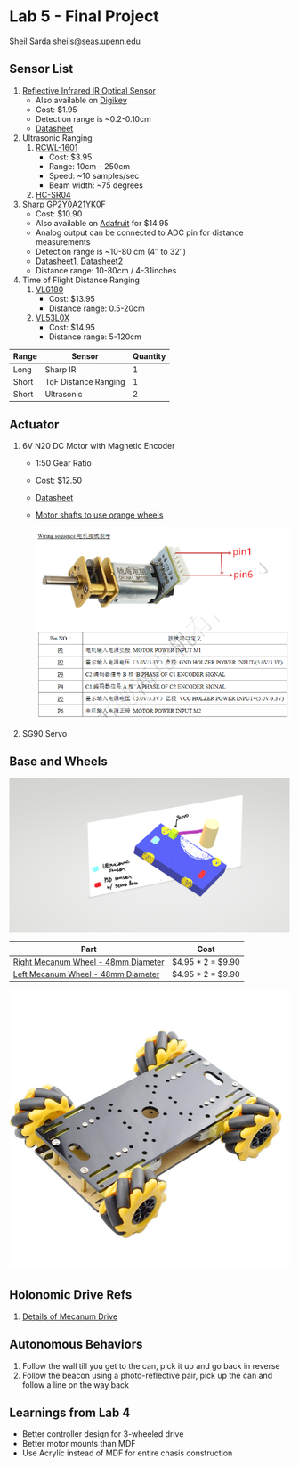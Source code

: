 # Lab 5 - Final Project

Sheil Sarda <sheils@seas.upenn.edu>

## Sensor List

1. [Reflective Infrared IR Optical Sensor](https://www.adafruit.com/product/2349)
    - Also available on [Digikey](https://www.digikey.com/en/products/detail/tt-electronics-optek-technology/OPB742/374792?s=N4IgTCBcDaIMwDYCsBaAjABjQFhQOQBEQBdAXyA)
    - Cost: $1.95
    - Detection range is ~0.2-0.10cm
    - [Datasheet](https://www.ttelectronics.com/TTElectronics/media/ProductFiles/Optoelectronics/Datasheets/OPB708-709-740-748.pdf)
1. Ultrasonic Ranging
    1. [RCWL-1601](https://www.adafruit.com/product/4007)
        - Cost: $3.95
        - Range: 10cm – 250cm
        - Speed: ~10 samples/sec
        - Beam width: ~75 degrees
    1. [HC-SR04](https://www.adafruit.com/product/3942)
1. [Sharp GP2Y0A21YK0F](https://www.pololu.com/product/136)
    - Cost: $10.90
    - Also available on [Adafruit](https://www.adafruit.com/product/164) for $14.95
    - Analog output can be connected to ADC pin for distance measurements
    - Detection range is ~10-80 cm (4″ to 32″)
    - [Datasheet1](http://www.socle-tech.com/doc/IC%20Channel%20Product/Sensors/Distance%20Measuring%20Sensor/Analog%20Output/GP2Y0A21YK0F_spec.pdf), [Datasheet2](https://global.sharp/products/device/lineup/data/pdf/datasheet/gp2y0a21yk_e.pdf)
    - Distance range: 10-80cm / 4-31inches
1. Time of Flight Distance Ranging
    1. [VL6180](https://www.adafruit.com/product/3316)
        - Cost: $13.95
        - Distance range: 0.5-20cm 
    1. [VL53L0X](https://www.adafruit.com/product/3317)
        - Cost: $14.95
        - Distance range: 5-120cm  

| Range | Sensor | Quantity |
|--|--|--|
| Long      | Sharp IR              | 1 |
| Short     | ToF Distance Ranging  | 1 |
| Short     | Ultrasonic            | 2 |

## Actuator

1. 6V N20 DC Motor with Magnetic Encoder  
    - 1:50 Gear Ratio
    - Cost: $12.50
    - [Datasheet](https://www.adafruit.com/product/4638#technical-details)
    - [Motor shafts to use orange wheels](https://www.pololu.com/categMory/179/motor-shaft-adapters)

        ![Motor Pinout](imgs/motor_pinout.png)
1. SG90 Servo

## Base and Wheels

![Sketch](imgs/sketch.png)

| Part | Cost |
|--|--|
| [Right Mecanum Wheel - 48mm Diameter](https://www.adafruit.com/product/4678)  | $4.95 * 2 = $9.90 |
| [Left Mecanum Wheel - 48mm Diameter](https://www.adafruit.com/product/4679)   | $4.95 * 2 = $9.90 |

![Base](imgs/base.jpg)

## Holonomic Drive Refs

1. [Details of Mecanum Drive](https://www.servomagazine.com/magazine/article/a-look-at-holonomic-locomotion)

## Autonomous Behaviors

1. Follow the wall till you get to the can, pick it up and go back in reverse
1. Follow the beacon using a photo-reflective pair, pick up the can and follow a line on the way back

## Learnings from Lab 4

- Better controller design for 3-wheeled drive
- Better motor mounts than MDF
- Use Acrylic instead of MDF for entire chasis construction
